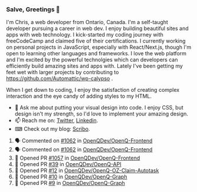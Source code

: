 ### Salve, Greetings 👋

I'm Chris, a web developer from Ontario, Canada. I'm a self-taught developer pursuing a career in web dev. I enjoy building beautiful sites and apps with web technology.
I kick-started my coding journey with freeCodeCamp and claimed five of their certifications.  I currently working on personal projects in JavaScript, especially with React/Next.js, though I'm open to learning other languages and frameworks. I love the web platform and I'm excited by the powerful technolgies which can developers can efficiently build amazing sites and apps with. Lately I've been getting my feet wet with larger projects by contributing to https://github.com/Automattic/wp-calypso .

When I get down to coding, I enjoy the satisfaction of creating complex interaction and the eye candy of adding styles to my HTML. 

- 💬 Ask me about putting your visual design into code. I enjoy CSS, but design isn't my strength, so I'd love to implement your amazing design.
- 📫 Reach me on: [Twitter](https://twitter.com/Christo28120856), [Linkedin](https://www.linkedin.com/in/christopher-stevers-07b9a5204/).
- ⌨ Check out my blog: [Scribo](https://christopherstevers.cf).
<!--
**Christopher-Stevers/Christopher-Stevers** is a ✨ _special_ ✨ repository because its `README.md` (this file) appears on your GitHub profile.

Here are some ideas to get you started:

- 🔭 I’m currently working on ...
- 🌱 I’m currently learning ...
- 👯 I’m looking to collaborate on ...
- 🤔 I’m looking for help with ...
- 😄 Pronouns: ...
- ⚡ Fun fact: ...
-->

<!--START_SECTION:activity-->
1. 🗣 Commented on [#1062](https://github.com/OpenQDev/OpenQ-Frontend/issues/1062) in [OpenQDev/OpenQ-Frontend](https://github.com/OpenQDev/OpenQ-Frontend)
2. 🗣 Commented on [#1062](https://github.com/OpenQDev/OpenQ-Frontend/issues/1062) in [OpenQDev/OpenQ-Frontend](https://github.com/OpenQDev/OpenQ-Frontend)
3. 💪 Opened PR [#1057](https://github.com/OpenQDev/OpenQ-Frontend/pull/1057) in [OpenQDev/OpenQ-Frontend](https://github.com/OpenQDev/OpenQ-Frontend)
4. 💪 Opened PR [#39](https://github.com/OpenQDev/OpenQ-API/pull/39) in [OpenQDev/OpenQ-API](https://github.com/OpenQDev/OpenQ-API)
5. 💪 Opened PR [#12](https://github.com/OpenQDev/OpenQ-OZ-Claim-Autotask/pull/12) in [OpenQDev/OpenQ-OZ-Claim-Autotask](https://github.com/OpenQDev/OpenQ-OZ-Claim-Autotask)
6. 💪 Opened PR [#10](https://github.com/OpenQDev/OpenQ-Graph/pull/10) in [OpenQDev/OpenQ-Graph](https://github.com/OpenQDev/OpenQ-Graph)
7. 💪 Opened PR [#9](https://github.com/OpenQDev/OpenQ-Graph/pull/9) in [OpenQDev/OpenQ-Graph](https://github.com/OpenQDev/OpenQ-Graph)
<!--END_SECTION:activity-->
